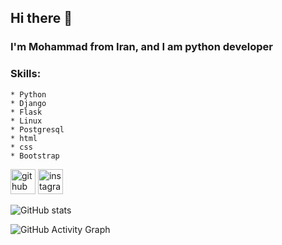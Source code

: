 ## Hi there 👋

### I'm Mohammad from Iran, and I am python developer

### Skills: 
	* Python
	* Django	
	* Flask
	* Linux
	* Postgresql
	* html
	* css
	* Bootstrap

[<img src='https://cdn.jsdelivr.net/npm/simple-icons@3.0.1/icons/github.svg' alt='github' height='40' color='green'>](https://github.com/Ayazadeh)  [<img src='https://cdn.jsdelivr.net/npm/simple-icons@3.0.1/icons/instagram.svg' alt='instagram' height='40'>](https://www.instagram.com/m.ayazadeh/)  



![GitHub stats](https://github-readme-stats.vercel.app/api?username=Ayazadeh&show_icons=true) 



![GitHub Activity Graph](https://activity-graph.herokuapp.com/graph?username=Ayazadeh)  
